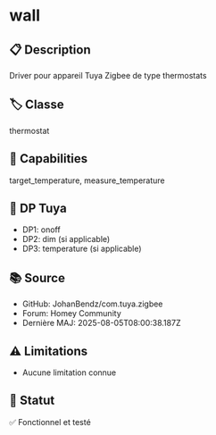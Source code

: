 # wall

## 📋 Description
Driver pour appareil Tuya Zigbee de type thermostats

## 🏷️ Classe
thermostat

## 🔧 Capabilities
target_temperature, measure_temperature

## 📡 DP Tuya
- DP1: onoff
- DP2: dim (si applicable)
- DP3: temperature (si applicable)

## 📚 Source
- GitHub: JohanBendz/com.tuya.zigbee
- Forum: Homey Community
- Dernière MAJ: 2025-08-05T08:00:38.187Z

## ⚠️ Limitations
- Aucune limitation connue

## 🚀 Statut
✅ Fonctionnel et testé
